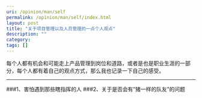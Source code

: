 ```yaml
---
uri: /opinion/man/self
permalink: /opinion/man/self/index.html
layout: post
title: "关于项目管理以及人员管理的一点个人观点"
description: ""
category:
tags: []
---
```


每个人都有机会和可能走上产品管理到岗位和道路，或者是也是职业生涯的一部分，每个人都有着自己的观点方式，那么我也记录一下自己的感受。

-----

###1、害怕遇到那些瞎指挥的人
###2、关于是否会有“猪一样的队友”的问题

